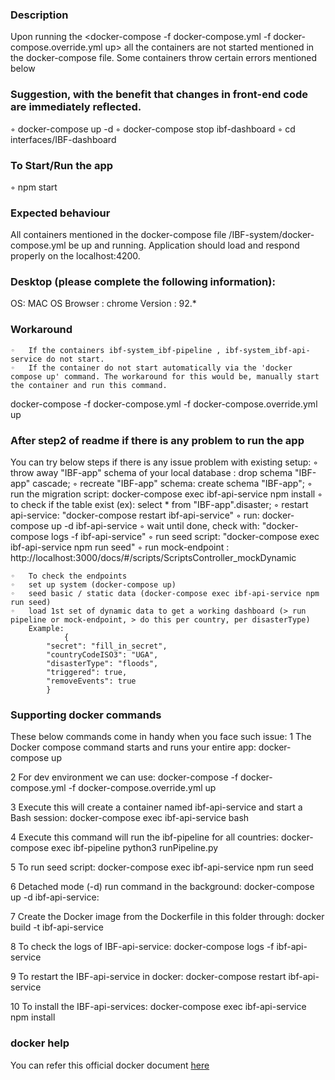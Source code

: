 ### Description

Upon running the <docker-compose -f docker-compose.yml -f docker-compose.override.yml up> all the containers are not started mentioned in the docker-compose file. Some containers throw certain errors mentioned below
### Suggestion, with the benefit that changes in front-end code are immediately reflected.

◦	docker-compose up -d
◦	docker-compose stop ibf-dashboard
◦	cd interfaces/IBF-dashboard
### To Start/Run the app
◦	npm start

### Expected behaviour
All containers mentioned in the docker-compose file /IBF-system/docker-compose.yml be up and running.
Application should load and respond properly on the localhost:4200.

### Desktop (please complete the following information):

OS: MAC OS
Browser : chrome
Version : 92.*

### Workaround
    ◦	If the containers ibf-system_ibf-pipeline , ibf-system_ibf-api-service do not start.
    ◦	If the container do not start automatically via the 'docker compose up' command. The workaround for this would be, manually start the container and run this command.

 docker-compose -f docker-compose.yml -f docker-compose.override.yml up

### After step2 of readme if there is any problem to run the app 
You can try below steps if there is any issue problem with existing setup:
    ◦	throw away "IBF-app" schema of your local database : drop schema "IBF-app" cascade;
    ◦	recreate "IBF-app" schema: create schema "IBF-app";
    ◦	run the migration script: docker-compose exec ibf-api-service npm install
    ◦	to check if the table exist (ex): select * from "IBF-app".disaster;
	◦	restart api-service: "docker-compose restart ibf-api-service"
    ◦	run: docker-compose up -d ibf-api-service
	◦	wait until done, check with: "docker-compose logs -f ibf-api-service"
	◦	run seed script: "docker-compose exec ibf-api-service npm run seed"
	◦	run mock-endpoint : http://localhost:3000/docs/#/scripts/ScriptsController_mockDynamic

    ◦   To check the endpoints
    ◦   set up system (docker-compose up)
    ◦   seed basic / static data (docker-compose exec ibf-api-service npm run seed)
    ◦   load 1st set of dynamic data to get a working dashboard (> run pipeline or mock-endpoint, > do this per country, per disasterType)
        Example:
                {
            "secret": "fill_in_secret",
            "countryCodeISO3": "UGA",
            "disasterType": "floods",
            "triggered": true,
            "removeEvents": true
            }


### Supporting docker commands
These below commands come in handy when you face such issue:
1 The Docker compose command starts and runs your entire app:
    docker-compose up

2 For dev environment we can use:
    docker-compose -f docker-compose.yml -f docker-compose.override.yml up

3 Execute this will create a container named ibf-api-service and start a Bash session:
    docker-compose exec ibf-api-service bash

4 Execute this command will run the ibf-pipeline for all countries:
    docker-compose exec ibf-pipeline python3 runPipeline.py

5 To run seed script:
    docker-compose exec ibf-api-service npm run seed

6 Detached mode (-d) run command in the background:
    docker-compose up -d ibf-api-service:

7 Create the Docker image from the Dockerfile in this folder through:
    docker build -t ibf-api-service

8 To check the logs of IBF-api-service:
    docker-compose logs -f ibf-api-service

9 To restart the IBF-api-service in docker:
    docker-compose restart ibf-api-service

10 To install the IBF-api-services:
    docker-compose exec ibf-api-service npm install 


### docker help
You can refer this official docker document [here](https://docs.docker.com/engine/reference/commandline/compose_exec/)